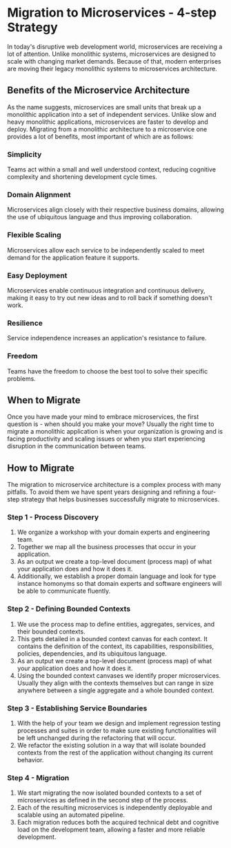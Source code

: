 # Migration to Microservices - 4-step Strategy

In today's disruptive web development world, microservices are receiving a lot of attention. Unlike monolithic systems, microservices are designed to scale with changing market demands. Because of that, modern enterprises are moving their legacy monolithic systems to microservices architecture.

## Benefits of the Microservice Architecture

As the name suggests, microservices are small units that break up a monolithic application into a set of independent services. Unlike slow and heavy monolithic applications, microservices are faster to develop and deploy. Migrating from a monolithic architecture to a microservice one provides a lot of benefits, most important of which are as follows:


### <b-icon name="RaindropIcon"/> Simplicity
Teams act within a small and well understood context, reducing cognitive complexity and shortening development cycle times.

### <b-icon name="DomainAlignmentIcon"/>  Domain Alignment
Microservices align closely with their respective business domains, allowing the use of ubiquitous language and thus improving collaboration.

### <b-icon name="ScalingIcon"/>  Flexible Scaling
Microservices allow each service to be independently scaled to meet demand for the application feature it supports.

### <b-icon name="DeploymentIcon"/>  Easy Deployment
Microservices enable continuous integration and continuous delivery, making it easy to try out new ideas and to roll back if something doesn't work.

### <b-icon name="DominosIcon"/>  Resilience
Service independence increases an application's resistance to failure.

### <b-icon name="DirectionsIcon"/>  Freedom
Teams have the freedom to choose the best tool to solve their specific problems.

## When to Migrate
Once you have made your mind to embrace microservices, the first question is - when should you make your move? Usually the right time to migrate a monolithic application is when your organization is growing and is facing productivity and scaling issues or when you start experiencing disruption in the communication between teams.

## How to Migrate
The migration to microservice architecture is a complex process with many pitfalls. To avoid them we have spent
years designing and refining a four-step strategy that helps businesses successfully migrate to microservices.

### Step 1 - Process Discovery
1. We organize a workshop with your domain experts and engineering team.
1. Together we map all the business processes that occur in your application.
1. As an output we create a top-level document (process map) of what your application does and how it does it.
1. Additionally, we establish a proper domain language and look for type instance homonyms so that domain experts and software engineers will be able to communicate fluently.

### Step 2 - Defining Bounded Contexts
1. We use the process map to define entities, aggregates, services, and their bounded contexts.
1. This gets detailed in a bounded context canvas for each context. It contains the definition of the context, its capabilities, responsibilities, policies, dependencies, and its ubiquitous language.
1. As an output we create a top-level document (process map) of what your application does and how it does it.
1. Using the bounded context canvases we identify proper microservices. Usually they align with the contexts themselves but can range in size anywhere between a single aggregate and a whole bounded context.

### Step 3 - Establishing Service Boundaries
1. With the help of your team we design and implement regression testing processes and suites in order to make sure existing functionalities will be left unchanged during the refactoring that will occur.
1. We refactor the existing solution in a way that will isolate bounded contexts from the rest of the application without changing its current behavior.

### Step 4 - Migration
1. We start migrating the now isolated bounded contexts to a set of microservices as defined in the second step of the process.
1. Each of the resulting microservices is independently deployable and scalable using an automated pipeline.
1. Each migration reduces both the acquired technical debt and cognitive load on the development team, allowing a faster and more reliable development.